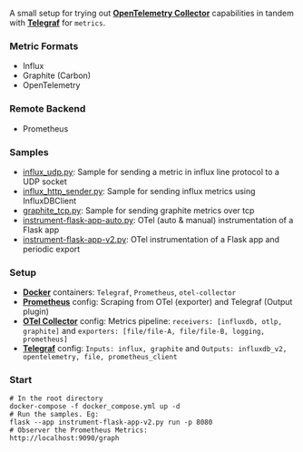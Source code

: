 A small setup for trying out [**OpenTelemetry Collector**](https://opentelemetry.io/docs/collector/) capabilities in tandem with [**Telegraf**](https://www.influxdata.com/time-series-platform/telegraf/) for `metrics`.

### Metric Formats 
- Influx
- Graphite (Carbon)
- OpenTelemetry

### Remote Backend
- Prometheus

### Samples
- [influx_udp.py](samples/influx_udp.py): Sample for sending a metric in influx line protocol to a UDP socket
- [influx_http_sender.py](samples/influx_http_sender.py): Sample for sending influx metrics using InfluxDBClient
- [graphite_tcp.py](samples/graphite_tcp.py): Sample for sending graphite metrics over tcp
- [instrument-flask-app-auto.py](samples/instrument-flask-app-auto.py): OTel (auto & manual) instrumentation of a Flask app 
- [instrument-flask-app-v2.py](samples/instrument-flask-app-v2.py): OTel instrumentation  of a Flask app and periodic export

### Setup
- [**Docker**](docker_compose.yml) containers: `Telegraf`, `Prometheus`, `otel-collector`
- [**Prometheus**](prometheus.yml) config: Scraping from OTel (exporter) and Telegraf (Output plugin)
- [**OTel Collector**](otel-collector-config.yaml) config: Metrics pipeline:  `receivers: [influxdb, otlp, graphite]` and `exporters: [file/file-A, file/file-B, logging, prometheus]`
- [**Telegraf**](telegraf.conf) config: `Inputs: influx, graphite` and `Outputs: influxdb_v2, opentelemetry, file, prometheus_client`

### Start
```shell
# In the root directory
docker-compose -f docker_compose.yml up -d
# Run the samples. Eg: 
flask --app instrument-flask-app-v2.py run -p 8080
# Observer the Prometheus Metrics:
http://localhost:9090/graph
```
